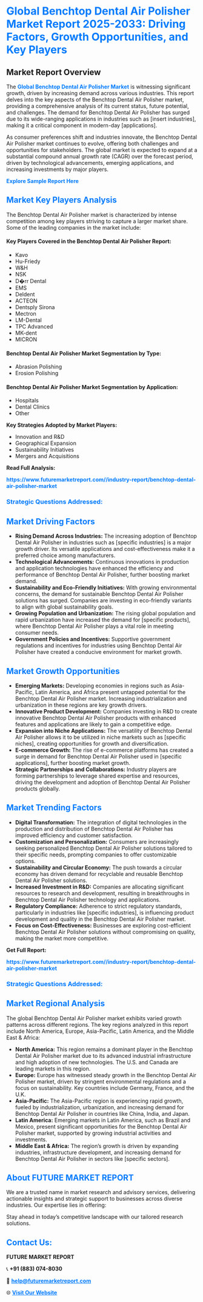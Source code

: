 <h1 style="color: #007BFF;">Global Benchtop Dental Air Polisher Market Report 2025-2033: Driving Factors, Growth Opportunities, and Key Players</h1>

<section id="overview">
<h2>Market Report Overview</h2>
<p>The <a href="https://www.futuremarketreport.com//industry-report/benchtop-dental-air-polisher-market" style="color: #007BFF; text-decoration: none;"><strong>Global Benchtop Dental Air Polisher Market</strong></a> is witnessing significant growth, driven by increasing demand across various industries. This report delves into the key aspects of the Benchtop Dental Air Polisher market, providing a comprehensive analysis of its current status, future potential, and challenges. The demand for Benchtop Dental Air Polisher has surged due to its wide-ranging applications in industries such as [insert industries], making it a critical component in modern-day [applications].</p>
<p>As consumer preferences shift and industries innovate, the Benchtop Dental Air Polisher market continues to evolve, offering both challenges and opportunities for stakeholders. The global market is expected to expand at a substantial compound annual growth rate (CAGR) over the forecast period, driven by technological advancements, emerging applications, and increasing investments by major players.</p>
</section>

<section id="overview">
<p><a href="https://www.futuremarketreport.com//request-sample/reportId=79916" style="color: #007BFF; text-decoration: none;"><strong>Explore Sample Report Here</strong></a></p>
</section>

<section id="key-players">
<h2 style="color: #007BFF;">Market Key Players Analysis</h2>
<p>The Benchtop Dental Air Polisher market is characterized by intense competition among key players striving to capture a larger market share. Some of the leading companies in the market include:</p>
<h4>Key Players Covered in the Benchtop Dental Air Polisher Report:</h4>
<ul><li>Kavo</li><li>Hu-Friedy</li><li>W&amp;H</li><li>NSK</li><li>D�rr Dental</li><li>EMS</li><li>Deldent</li><li>ACTEON</li><li>Dentsply Sirona</li><li>Mectron</li><li>LM-Dental</li><li>TPC Advanced</li><li>MK-dent</li><li>MICRON</li></ul>
<h4>Benchtop Dental Air Polisher Market Segmentation by Type:</h4>
<ul><li>Abrasion Polishing</li><li>Erosion Polishing</li></ul>

<h4>Benchtop Dental Air Polisher Market Segmentation by Application:</h4>
<ul><li>Hospitals</li><li>Dental Clinics</li><li>Other</li></ul>
<p><strong>Key Strategies Adopted by Market Players:</strong></p>
<ul>
<li>Innovation and R&D</li>
<li>Geographical Expansion</li>
<li>Sustainability Initiatives</li>
<li>Mergers and Acquisitions</li>
</ul>
</section>

<section>
<p><strong>Read Full Analysis: </strong></p><a href="https://www.futuremarketreport.com//industry-report/benchtop-dental-air-polisher-market" style="color: #007BFF; text-decoration: none;"><strong>https://www.futuremarketreport.com//industry-report/benchtop-dental-air-polisher-market</strong></a>
<h3 style="color: #007BFF;">Strategic Questions Addressed:</h3>
</section>

<section id="driving-factors">
<h2 style="color: #007BFF;">Market Driving Factors</h2>
<ul>
<li><strong>Rising Demand Across Industries:</strong> The increasing adoption of Benchtop Dental Air Polisher in industries such as [specific industries] is a major growth driver. Its versatile applications and cost-effectiveness make it a preferred choice among manufacturers.</li>
<li><strong>Technological Advancements:</strong> Continuous innovations in production and application technologies have enhanced the efficiency and performance of Benchtop Dental Air Polisher, further boosting market demand.</li>
<li><strong>Sustainability and Eco-Friendly Initiatives:</strong> With growing environmental concerns, the demand for sustainable Benchtop Dental Air Polisher solutions has surged. Companies are investing in eco-friendly variants to align with global sustainability goals.</li>
<li><strong>Growing Population and Urbanization:</strong> The rising global population and rapid urbanization have increased the demand for [specific products], where Benchtop Dental Air Polisher plays a vital role in meeting consumer needs.</li>
<li><strong>Government Policies and Incentives:</strong> Supportive government regulations and incentives for industries using Benchtop Dental Air Polisher have created a conducive environment for market growth.</li>
</ul>
</section>

<section id="growth-opportunities">
<h2 style="color: #007BFF;">Market Growth Opportunities</h2>
<ul>
<li><strong>Emerging Markets:</strong> Developing economies in regions such as Asia-Pacific, Latin America, and Africa present untapped potential for the Benchtop Dental Air Polisher market. Increasing industrialization and urbanization in these regions are key growth drivers.</li>
<li><strong>Innovative Product Development:</strong> Companies investing in R&D to create innovative Benchtop Dental Air Polisher products with enhanced features and applications are likely to gain a competitive edge.</li>
<li><strong>Expansion into Niche Applications:</strong> The versatility of Benchtop Dental Air Polisher allows it to be utilized in niche markets such as [specific niches], creating opportunities for growth and diversification.</li>
<li><strong>E-commerce Growth:</strong> The rise of e-commerce platforms has created a surge in demand for Benchtop Dental Air Polisher used in [specific applications], further boosting market growth.</li>
<li><strong>Strategic Partnerships and Collaborations:</strong> Industry players are forming partnerships to leverage shared expertise and resources, driving the development and adoption of Benchtop Dental Air Polisher products globally.</li>
</ul>
</section>

<section id="trending-factors">
<h2 style="color: #007BFF;">Market Trending Factors</h2>
<ul>
<li><strong>Digital Transformation:</strong> The integration of digital technologies in the production and distribution of Benchtop Dental Air Polisher has improved efficiency and customer satisfaction.</li>
<li><strong>Customization and Personalization:</strong> Consumers are increasingly seeking personalized Benchtop Dental Air Polisher solutions tailored to their specific needs, prompting companies to offer customizable options.</li>
<li><strong>Sustainability and Circular Economy:</strong> The push towards a circular economy has driven demand for recyclable and reusable Benchtop Dental Air Polisher solutions.</li>
<li><strong>Increased Investment in R&D:</strong> Companies are allocating significant resources to research and development, resulting in breakthroughs in Benchtop Dental Air Polisher technology and applications.</li>
<li><strong>Regulatory Compliance:</strong> Adherence to strict regulatory standards, particularly in industries like [specific industries], is influencing product development and quality in the Benchtop Dental Air Polisher market.</li>
<li><strong>Focus on Cost-Effectiveness:</strong> Businesses are exploring cost-efficient Benchtop Dental Air Polisher solutions without compromising on quality, making the market more competitive.</li>
</ul>
</section>

<section>
<p><strong>Get Full Report: </strong></p><a href="https://www.futuremarketreport.com//industry-report/benchtop-dental-air-polisher-market" style="color: #007BFF; text-decoration: none;"><strong>https://www.futuremarketreport.com//industry-report/benchtop-dental-air-polisher-market</strong></a>
<h3 style="color: #007BFF;">Strategic Questions Addressed:</h3>
</section>


<section id="regional-analysis">
<h2 style="color: #007BFF;">Market Regional Analysis</h2>
<p>The global Benchtop Dental Air Polisher market exhibits varied growth patterns across different regions. The key regions analyzed in this report include North America, Europe, Asia-Pacific, Latin America, and the Middle East & Africa:</p>
<ul>
<li><strong>North America:</strong> This region remains a dominant player in the Benchtop Dental Air Polisher market due to its advanced industrial infrastructure and high adoption of new technologies. The U.S. and Canada are leading markets in this region.</li>
<li><strong>Europe:</strong> Europe has witnessed steady growth in the Benchtop Dental Air Polisher market, driven by stringent environmental regulations and a focus on sustainability. Key countries include Germany, France, and the U.K.</li>
<li><strong>Asia-Pacific:</strong> The Asia-Pacific region is experiencing rapid growth, fueled by industrialization, urbanization, and increasing demand for Benchtop Dental Air Polisher in countries like China, India, and Japan.</li>
<li><strong>Latin America:</strong> Emerging markets in Latin America, such as Brazil and Mexico, present significant opportunities for the Benchtop Dental Air Polisher market, supported by growing industrial activities and investments.</li>
<li><strong>Middle East & Africa:</strong> The region’s growth is driven by expanding industries, infrastructure development, and increasing demand for Benchtop Dental Air Polisher in sectors like [specific sectors].</li>
</ul>
</section>

<footer>
<h2 style="color: #007BFF;">About FUTURE MARKET REPORT</h2>
<p>We are a trusted name in market research and advisory services, delivering actionable insights and strategic support to businesses across diverse industries. Our expertise lies in offering:</p>

<p>Stay ahead in today’s competitive landscape with our tailored research solutions.</p>

<h2 style="color: #007BFF;">Contact Us:</h2>
<p><strong>FUTURE MARKET REPORT</strong></p>
<p>📞 <strong>+91 (883) 074-8030</strong></p>
<p>📧 <strong><a href="mailto:help@futuremarketreport.com" style="color: #007BFF;">help@futuremarketreport.com</a></strong></p>
<p>🌐 <strong><a href="https://www.futuremarketreport.com/" style="color: #007BFF;">Visit Our Website</a></strong></p>
</footer>